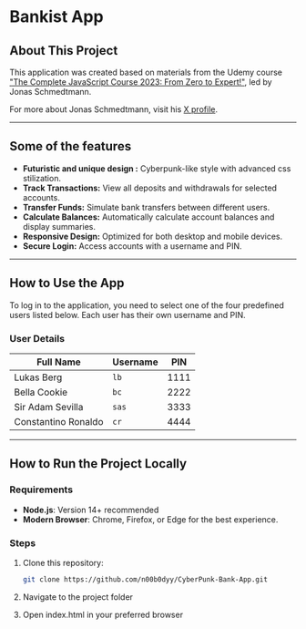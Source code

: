 # Bankist App

## About This Project

This application was created based on materials from the Udemy course ["The Complete JavaScript Course 2023: From Zero to Expert!"](https://www.udemy.com/course/the-complete-javascript-course/?srsltid=AfmBOoqUzyunrkOR_evm9apjNt9tFqtsyMwBzmyw8ZC6reRvTlbJ1Gda&couponCode=LETSLEARNNOW), led by Jonas Schmedtmann.

For more about Jonas Schmedtmann, visit his [X profile](https://x.com/jonasschmedtman).

---

## Some of the features

- **Futuristic and unique design :** Cyberpunk-like style with advanced css stilization.
- **Track Transactions:** View all deposits and withdrawals for selected accounts.
- **Transfer Funds:** Simulate bank transfers between different users.
- **Calculate Balances:** Automatically calculate account balances and display summaries.
- **Responsive Design:** Optimized for both desktop and mobile devices.
- **Secure Login:** Access accounts with a username and PIN.

---

## How to Use the App

To log in to the application, you need to select one of the four predefined users listed below. Each user has their own username and PIN.

### User Details

| Full Name           | Username | PIN  |
| ------------------- | -------- | ---- |
| Lukas Berg          | `lb`     | 1111 |
| Bella Cookie        | `bc`     | 2222 |
| Sir Adam Sevilla    | `sas`    | 3333 |
| Constantino Ronaldo | `cr`     | 4444 |

---

## How to Run the Project Locally

### Requirements

- **Node.js**: Version 14+ recommended
- **Modern Browser**: Chrome, Firefox, or Edge for the best experience.

### Steps

1. Clone this repository:

   ```bash
   git clone https://github.com/n00b0dyy/CyberPunk-Bank-App.git
   ```

2. Navigate to the project folder

3. Open index.html in your preferred browser
